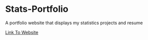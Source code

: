 # Stats-Portfolio
A portfolio website that displays my statistics projects and resume

[Link To Website](https://dyerfire9.github.io/Stats-Portfolio/)
